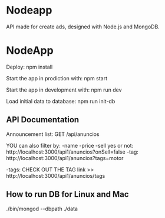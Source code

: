 # Nodeapp

API made for create ads, designed with Node.js and MongoDB.

# NodeApp

Deploy:
npm install


Start the app in prodiction with:
npm start


Start the app in development with:
npm run dev


Load initial data to database:
npm run init-db


## API Documentation

Announcement list:
GET /api/anuncios

YOU can also filter by:
-name
-price
-sell yes or not: http://localhost:3000/api1/anuncios?onSell=false
-tag:  http://localhost:3000/api1/anuncios?tags=motor

-tags: CHECK OUT THE TAG link >>
http://localhost:3000/api1/anuncios/tags

## How to run DB for Linux and Mac
./bin/mongod --dbpath ./data

